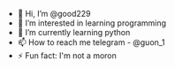 - 👋 Hi, I’m @good229
- 👀 I’m interested in learning programming
- 🌱 I’m currently learning python
- 📫 How to reach me telegram - @guon_1
- ⚡ Fun fact: I'm not a moron

<!---
good229/good229 is a ✨ special ✨ repository because its `README.md` (this file) appears on your GitHub profile.
You can click the Preview link to take a look at your changes.
--->
